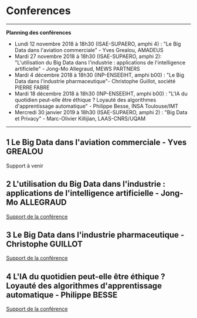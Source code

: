 # Conferences
_____
**Planning des conférences**
-	Lundi 12 novembre 2018 à 18h30 (ISAE-SUPAERO, amphi 4) : "Le Big Data dans l'aviation commerciale" - Yves Grealou, AMADEUS
-	Mardi 27 novembre 2018 à 18h30 (ISAE-SUPAERO, amphi 2): "L'utilisation du Big Data dans l'industrie : applications de l'intelligence artificielle" - Jong-Mo Allegraud, MEWS PARTNERS
-	Mardi 4 décembre 2018 à 18h30 (INP-ENSEEIHT, amphi b00) : "Le Big Data dans l'industrie pharmaceutique"- Christophe Guillot, société PIERRE FABRE
-	Mardi 18 décembre 2018 à 18h30 (INP-ENSEEIHT, amphi b00) : "L'IA du quotidien peut-elle être éthique ? Loyauté des algorithmes d'apprentissage automatique" - Philippe Besse, INSA Toulouse/IMT
-	Mercredi 30 janvier 2019 à 18h30 (ISAE-SUPAERO, amphi 2) : "Big Data et Privacy" - Marc-Olivier Killijian, LAAS-CNRS/UQAM
_____
## 1 Le Big Data dans l'aviation commerciale - Yves GREALOU

Support à venir

## 2 L'utilisation du Big Data dans l'industrie : applications de l'intelligence artificielle - Jong-Mo ALLEGRAUD

[Support de la conférence](https://github.com/Certificat-sciences-des-donnees-bigdata/Module-sensibilisation/blob/master/Documents/Defi%20du%20big%20data%20industrie%20-JongAllegraud-MewsPartners.pdf)

## 3 Le Big Data dans l'industrie pharmaceutique - Christophe GUILLOT

[Support de la conférence](https://github.com/Certificat-sciences-des-donnees-bigdata/Module-sensibilisation/blob/master/Documents/Bigdata%20pharma%20-%20ChristopheGuillot.pdf)

## 4 L'IA du quotidien peut-elle être éthique ? Loyauté des algorithmes d'apprentissage automatique - Philippe BESSE

[Support de la conférence](Module-sensibilisation/Documents/IA-Ethique-2018.pdf)
      

